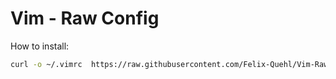 # Vim - Raw Config

How to install:

```bash
curl -o ~/.vimrc  https://raw.githubusercontent.com/Felix-Quehl/Vim-Raw/main/.vimrc
```
